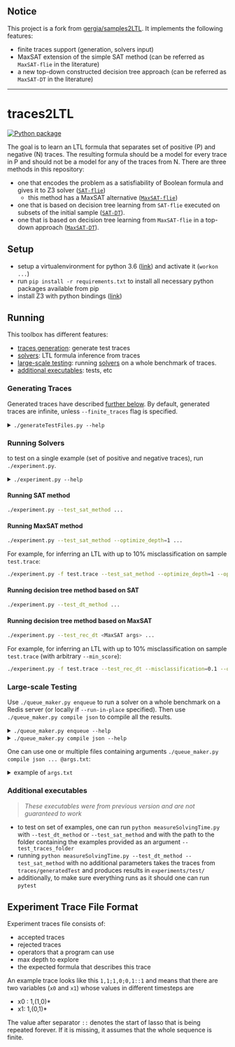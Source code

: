 ## Notice

This project is a fork from [gergia/samples2LTL](https://github.com/gergia/samples2LTL).
It implements the following features:
- finite traces support (generation, solvers input)
- MaxSAT extension of the simple SAT method
  (can be referred as `MaxSAT-flie` in the literature)
- a new top-down constructed decision tree approach
  (can be referred as `MaxSAT-DT` in the literature)

---

# traces2LTL
[![Python package](https://github.com/cryhot/samples2LTL/actions/workflows/pythonpackage.yaml/badge.svg)](https://github.com/cryhot/samples2LTL/actions/workflows/pythonpackage.yaml)

The goal is to learn an LTL formula that separates set of positive (P) and negative (N) traces. The resulting formula should be a model for every trace in P and should not be a model for any of the traces from N.
There are three methods in this repository:
- one that encodes the problem as a satisfiability of Boolean formula and gives it to Z3 solver
  ([`SAT-flie`](#running-sat-method))
  - this method has a MaxSAT alternative ([`MaxSAT-flie`](#running-maxsat-method))
- one that is based on decision tree learning from `SAT-flie` executed on subsets of the initial sample ([`SAT-DT`](#running-decision-tree-method-based-on-sat)).
- one that is based on decision tree learning from `MaxSAT-flie` in a top-down approach ([`MaxSAT-DT`](#running-decision-tree-method-based-on-maxsat)).

<!-- Webdemo is available at [flie.mpi-sws.org](https://flie.mpi-sws.org/) -->

## Setup
- setup a virtualenvironment for python 3.6 ([link](http://virtualenvwrapper.readthedocs.io/en/latest/)) and activate it (`workon ...`)
- run `pip install -r requirements.txt` to install all necessary python packages available from pip
- install Z3 with python bindings ([link](https://github.com/Z3Prover/z3#python))

## Running

This toolbox has different features:
- [traces generation](#generating-traces):
  generate test traces
- [solvers](#running-solvers):
  LTL formula inference from traces
- [large-scale testing](#large-scale-testing):
  running [solvers](#running-solvers) on a whole benchmark of traces.
- [additional executables](#additional-executables): tests, etc



### Generating Traces

Generated traces have described [further below](#experiment-trace-file-format).
By default, generated traces are infinite, unless `--finite_traces` flag is specified.

<details>
<summary><code>./generateTestFiles.py --help</code></summary>
<p>

```
usage: generateTestFiles.py [-h] [--output_folder OUTPUTFOLDER]
                            [--counter_start COUNTERSTART]
                            [--pattern_files PATTERNFILE [PATTERNFILE ...]]
                            [--equal_number_accepting_rejecting]
                            [--traces_set_sizes TRACESSETSIZES [TRACESSETSIZES ...]]
                            [--trace_lengths TRACELENGTHS [TRACELENGTHS ...]]
                            [--num_files NUMFILES [NUMFILES ...]]
                            [--finite_traces]
                            [--misclassification_rate MISCLASSIFICATIONRATE]

optional arguments:
  -h, --help            show this help message and exit
  --output_folder OUTPUTFOLDER
  --counter_start COUNTERSTART
  --pattern_files PATTERNFILE [PATTERNFILE ...]
  --equal_number_accepting_rejecting
  --traces_set_sizes TRACESSETSIZES [TRACESSETSIZES ...]
  --trace_lengths TRACELENGTHS [TRACELENGTHS ...]
  --num_files NUMFILES [NUMFILES ...]
  --finite_traces
  --misclassification_rate MISCLASSIFICATIONRATE
```
</p>
</details>


### Running Solvers

to test on a single example (set of positive and negative traces), run `./experiment.py`.

<details>
<summary><code>./experiment.py --help</code></summary>
<p>

```
usage: experiment.py [-h] [-f TRACESFILENAME] [--test_sat_method]
                     [--test_dt_method] [--test_rec_dt]
                     [--misclassification R] [--start_depth I] [--max_depth I]
                     [--iteration_step I] [--optimize_depth I]
                     [--optimize {count,ratio}] [--min_score S]
                     [--max_num_formulas N] [--timeout T] [--log LVL]

optional arguments:
  -h, --help            show this help message and exit
  -f TRACESFILENAME, --traces TRACESFILENAME
  --test_sat_method
  --test_dt_method
  --test_rec_dt
  --misclassification R
                        formula should have a misclassification <= R
  --timeout T           timeout in seconds
  --log LVL             log level, usually in DEBUG, INFO, WARNING, ERROR,
                        CRITICAL

sat method arguments:
  --start_depth I       formula start at size I
  --max_depth I         search for formula of size < I
  --iteration_step I    increment formula size by I at each iteration
  --optimize_depth I    use optimizer for formula size >= I
  --optimize {count,ratio}
                        score to optimize
  --min_score S         formula should achieve a score >= S
  --max_num_formulas N
```
</p>
</details>

#### Running SAT method
```sh
./experiment.py --test_sat_method ...
```

#### Running MaxSAT method
```sh
./experiment.py --test_sat_method --optimize_depth=1 ...
```
For example, for inferring an LTL with up to 10% misclassification on sample `test.trace`:
 ```sh
./experiment.py -f test.trace --test_sat_method --optimize_depth=1 --optimize=count --min_score=0.9
```

#### Running decision tree method based on SAT
```sh
./experiment.py --test_dt_method ...
```


#### Running decision tree method based on MaxSAT
```sh
./experiment.py --test_rec_dt <MaxSAT args> ...
```
For example, for inferring an LTL with up to 10% misclassification on sample `test.trace` (with arbitrary `--min_score`):
```sh
./experiment.py -f test.trace --test_rec_dt --misclassification=0.1 --optimize_depth=1 --optimize=ratio --min_score=0.8
```

### Large-scale Testing

Use `./queue_maker.py enqueue` to run a solver on a whole benchmark on a Redis server (or locally if `--run-in-place` specified).
Then use `./queue_maker.py compile json` to compile all the results.

<details>
<summary><code>./queue_maker.py enqueue --help</code></summary>
<p>

```
usage: queue_maker.py enqueue [-h] [-f DIR] [-T T] [--shutdown-timeout T]
                              [--output-folder-format DIRNAME]
                              [--output-file-format BASENAME] [--enqueue]
                              [--dry-run] [--run-in-place]
                              (--test {SAT-DT,MaxSAT,SAT,MaxSAT-DT} | --test_sat_method | --test_maxsat_method | --test_sat_dt_method | --test_maxsat_dt_method)
                              [--misclassification R] [--start_depth I]
                              [--max_depth I] [--iteration_step I]
                              [--optimize_depth I] [--optimize {count,ratio}]
                              [--min_score S] [--log LVL]

run a batch of simulations

optional arguments:
  -h, --help            show this help message and exit
  --test {SAT-DT,MaxSAT,SAT,MaxSAT-DT}
                        shortcut for the following 4 methods
  --test_sat_method     Neider and Gavran SAT based algorithm
  --test_maxsat_method  ATVA MaxSAT based algorithm
  --test_sat_dt_method, --test_dt_method
                        Neider and Gavran Decision tree based on SAT
  --test_maxsat_dt_method, --test_rec_dt
                        ATVA Decision tree based on MaxSAT
  --misclassification R
  --log LVL             log level, usually in DEBUG, INFO, WARNING, ERROR,
                        CRITICAL

multiprocessing arguments:
  -f DIR, --traces_folder DIR
                        trace file/folder to run
  -T T, --timeout T     timeout in seconds
  --shutdown-timeout T  additionnal time given to the process to shut itself
                        down before killing it (default: 10+timeout/10
                        seconds)
  --output-folder-format DIRNAME
                        Output folder (default is where the trace is). Can
                        contain such formats: {method}, {argshash}, {ext},
                        {tracesdir}, {tracesname}, {tracesext},
                        {optimizeDepth}, {maxDepth}, {minScore}, {startDepth},
                        {optimize}, {timeout}, {step}, {misclassification}.
  --output-file-format BASENAME
                        Possible formats are {method}, {argshash}, {ext},
                        {tracesdir}, {tracesname}, {tracesext},
                        {optimizeDepth}, {maxDepth}, {minScore}, {startDepth},
                        {optimize}, {timeout}, {step}, {misclassification}.
  --enqueue             Enqueue to Redis (default).
  --dry-run             Just print commands.
  --run-in-place        Run directly, without multiprocessing.

sat/maxsat method arguments:
  --start_depth I       formula start at size I
  --max_depth I         search for formula of size < I
  --iteration_step I    increment formula size by I at each iteration
  --optimize_depth I    use optimizer for formula size >= I
  --optimize {count,ratio}
                        score to optimize
  --min_score S         formula should achieve a score > S

note: certain argument can take multiple value at the same time. Certain
parameters can even accept ranges of values (start:stop[:step]). For example,
you can specify: --min_score .5:.7:.025 --min_score .7,.8,.95 If multiple
parameters are multivalued, the cartesian product is made.
```
</p>
</details>

<details>
<summary><code>./queue_maker.py compile json --help</code></summary>
<p>

```
usage: queue_maker.py compile json [-h] [-f DIR] [--extension EXT] [-o FILE]
                                   [--header] [--no-header] [--filter EXPR]
                                   [--replace-traces SRC:DST]
                                   [COL:EXPR [COL:EXPR ...]]

Compile simulation results from json to csv. It's recommended to use a config
file for arguments, that can be called with @args.txt (one argument per line).

optional arguments:
  -h, --help            show this help message and exit
  -f DIR, --traces_folder DIR
                        folder where the traces results to compile are.
  --extension EXT       trace extension (default: .out.json)
  -o FILE, --output_file FILE
                        file to store the compiled results

output csv arguments:
  --header
  --no-header
  --filter EXPR         keep only traces where EXPR evaluates to True
  --replace-traces SRC:DST
                        replace traces from SRC subdirectories by the ones in
                        DST (applies after --filter)
  COL:EXPR              Columns of the output csv file"

EXPR must be a python expression. Run parameters can be accessed by:
algo.args.minScore, run.sucess, result.nSub etc. The variables sample and
formula are also available.
```
</p>
</details>

One can use one or multiple files containing arguments `./queue_maker.py compile json ... @args.txt`:
<details>
<summary>example of <code>args.txt</code></summary>
<p>

```
--traces_folder=all_traces/
--filter=           "/perfect/" in traces.filename
--filter=           algo.name == "MaxSAT"
--filter=           algo.args.minScore == 0.9
--filter=           run.success
--replace=few_traces/perfect:few_traces/misclass-5
--replace=few_traces/misclass-5:few_traces/perfect
tracesfile:         traces.filename
LTL_pattern_class:  traces.filename.split('/')[3]
LTL_pattern:        sample.possibleSolution
benchmark:          traces.filename.split('/')[2]
benchmark_noise:    {'perfect': 0, 'misclass-5': 0.05}[traces.filename.split('/')[2]]
sample_size:        len(sample)
sample_pos_size:    len(sample.positive)
sample_neg_size:    len(sample.negative)
algo:               algo.name
algo_score:         algo.args.optimize
algo_min_score:     algo.args.minScore
algo_misclass:      algo.args.misclassification
runtime:            run.time if run else algo.args.timeout
success:            int(bool(run.success))
LTL_size:           formula      and formula.getNumberOfSubformulas()
LTL_depth:          formula      and formula.getDepth()
DT_size:            decisionTree and decisionTree.getSize()
DT_depth:           decisionTree and decisionTree.getDepth()
```
</p>
</details>

### Additional executables

> _These executables were from previous version and are not guaranteed to work_

- to test on set of examples, one can run `python measureSolvingTime.py` with `--test_dt_method` or `--test_sat_method` and with the path to the folder containing the examples provided as an argument `--test_traces_folder`
- running `python measureSolvingTime.py --test_dt_method --test_sat_method` with no additional parameters takes the traces from `traces/generatedTest` and produces results in `experiments/test/`
- additionally, to make sure everything runs as it should one can run `pytest`




## Experiment Trace File Format
Experiment traces file consists of:
  - accepted traces
  - rejected traces
  - operators that a program can use
  - max depth to explore
  - the expected formula that describes this trace

An example trace looks like this
`1,1;1,0;0,1::1` and means that there are two variables (`x0` and `x1`) whose values in different timesteps are
 - x0 : 1,(1,0)*  
 - x1: 1,(0,1)*

 The value after separator `::` denotes the start of lasso that is being repeated forever. If it is missing, it assumes that the whole sequence is finite.
